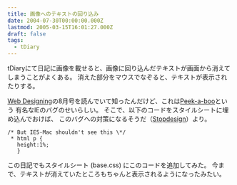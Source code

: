 ```yaml
---
title: 画像へのテキストの回り込み
date: 2004-07-30T00:00:00.000Z
lastmod: 2005-03-15T16:01:27.000Z
draft: false
tags:
  - tDiary
---
```


tDiaryにて日記に画像を載せると、画像に回り込んだテキストが画面から消えてしまうことがよくある。 消えた部分をマウスでなぞると、テキストが表示されたりする。

[Web Designing](http://book.mycom.co.jp/wd/)の8月号を読んでいて知ったんだけど、これは[Peek-a-boo](http://www.positioniseverything.net/explorer/peekaboo.html)という 有名なIEのバグのせいらしい。 そこで、以下のコードをスタイルシートに埋め込んでおけば、 このバグへの対策になるそうだ（[Stopdesign](http://www.stopdesign.com/)）より。

```
/* But IE5-Mac shouldn't see this \*/
 * html p {
   height:1%;
   }
```

この日記でもスタイルシート (base.css) にこのコードを追加してみた。 今まで、テキストが消えていたところもちゃんと表示されるようになったみたい。
